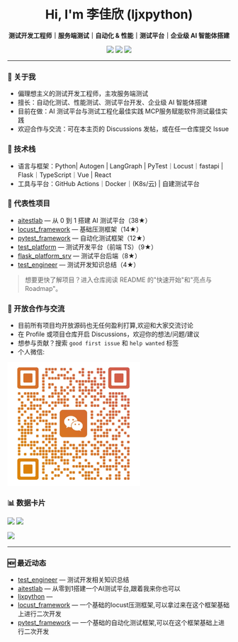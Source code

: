 <h1 align="center">Hi, I'm 李佳欣 (ljxpython)</h1>

<p align="center">
  <b>测试开发工程师｜服务端测试｜自动化 & 性能｜测试平台｜企业级 AI 智能体搭建</b>
</p>

<p align="center">
  <a href="https://www.coder-ljx.cn:8825/" target="_blank"><img src="https://img.shields.io/badge/Blog-coder--ljx.cn-0ea5e9"></a>
  <a href="https://github.com/ljxpython" target="_blank"><img src="https://img.shields.io/badge/GitHub-ljxpython-black?logo=github"></a>
  <a href="https://komarev.com/ghpvc/?username=ljxpython" target="_blank"><img src="https://komarev.com/ghpvc/?username=ljxpython&label=Profile%20Views&color=blue"/></a>
</p>

---

### 👋 关于我
- 偏理想主义的测试开发工程师，主攻服务端测试
- 擅长：自动化测试、性能测试、测试平台开发、企业级 AI 智能体搭建
- 目前在做：AI 测试平台与测试工程化最佳实践 MCP服务赋能软件测试最佳实践
- 欢迎合作与交流：可在本主页的 Discussions 发帖，或在任一仓库提交 Issue

### 🧰 技术栈
- 语言与框架：Python| Autogen | LangGraph | PyTest｜Locust｜fastapi | Flask｜TypeScript｜Vue | React
- 工具与平台：GitHub Actions｜Docker｜(K8s/云) | 自建测试平台

### 🌟 代表性项目
- [aitestlab](https://github.com/ljxpython/aitestlab) — 从 0 到 1 搭建 AI 测试平台（38★）
- [locust_framework](https://github.com/ljxpython/locust_framework) — 基础压测框架（14★）
- [pytest_framework](https://github.com/ljxpython/pytest_framework) — 自动化测试框架（12★）
- [test_platform](https://github.com/ljxpython/test_platform) — 测试开发平台（前端 TS）（9★）
- [flask_platform_srv](https://github.com/ljxpython/flask_platform_srv) — 测试平台后端（8★）
- [test_engineer](https://github.com/ljxpython/test_engineer) — 测试开发知识总结（4★）

> 想要更快了解项目？进入仓库阅读 README 的"快速开始"和"亮点与 Roadmap"。

### 🙌 开放合作与交流
- 目前所有项目均开放源码也无任何盈利打算,欢迎和大家交流讨论
- 在 Profile 或项目仓库开启 Discussions，欢迎你的想法/问题/建议
- 想参与贡献？搜索 `good first issue` 和 `help wanted` 标签
- 个人微信:
<img src="/assets/image-20250531212549739.png" alt="Description" width="300"/>

### 📊 数据卡片
<p>
  <img height="165" src="https://github-readme-stats.vercel.app/api?username=ljxpython&show_icons=true" />
  <img height="165" src="https://github-readme-stats.vercel.app/api/top-langs/?username=ljxpython&layout=compact" />
</p>
<p>
  <img height="165" src="https://streak-stats.demolab.com?user=ljxpython" />
</p>

---

### 🆕 最近动态
<!--START_SECTION:activity-->
- [test_engineer](https://github.com/ljxpython/test_engineer) — 测试开发相关知识总结
- [aitestlab](https://github.com/ljxpython/aitestlab) — 从零到1搭建一个AI测试平台,跟着我来你也可以
- [ljxpython](https://github.com/ljxpython/ljxpython) — 
- [locust_framework](https://github.com/ljxpython/locust_framework) — 一个基础的locust压测框架,可以拿过来在这个框架基础上进行二次开发
- [pytest_framework](https://github.com/ljxpython/pytest_framework) — 一个基础的自动化测试框架,可以在这个框架基础上进行二次开发
<!--END_SECTION:activity-->
